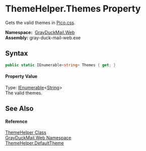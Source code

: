 ThemeHelper.Themes Property
===========================
Gets the valid themes in [Pico.css][1].

  **Namespace:**  [GrayDuckMail.Web][2]  
  **Assembly:** gray-duck-mail-web.exe

Syntax
------

```csharp
public static IEnumerable<string> Themes { get; }
```

#### Property Value
Type: [IEnumerable][3]&lt;[String][4]>  
 The valid themes. 

See Also
--------

#### Reference
[ThemeHelper Class][5]  
[GrayDuckMail.Web Namespace][2]  
[ThemeHelper.DefaultTheme][6]  

[1]: https://picocss.com/docs/themes.html
[2]: ../README.md
[3]: https://docs.microsoft.com/dotnet/api/system.collections.generic.ienumerable-1
[4]: https://docs.microsoft.com/dotnet/api/system.string
[5]: README.md
[6]: DefaultTheme.md
